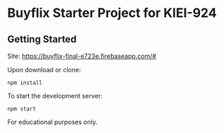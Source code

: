 # Buyflix Starter Project for KIEI-924

## Getting Started

Site: https://buyflix-final-e723e.firebaseapp.com/#

Upon download or clone:

```
npm install
```

To start the development server:

```
npm start
```

For educational purposes only.
